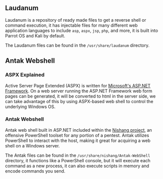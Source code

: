 ## Laudanum

Laudanum is a repository of ready made files to get a reverse shell or command execution, it has injectable files for many different web application languages to include `asp`, `aspx`, `jsp`, `php`, and more, it is built into Parrot OS and Kali by default.

The Laudanum files can be found in the `/usr/share/laudanum` directory.

## Antak Webshell

### ASPX Explained

Active Server Page Extended (ASPX) is written for [Microsoft's ASP.NET Framework](https://docs.microsoft.com/en-us/aspnet/overview). On a web server running the ASP.NET Framework web form pages can be generated, it will be converted to html in the server side, we can take advantage of this by using ASPX-based web shell to control the underlying Windows OS.

### Antak Webshell

Antak web shell built in ASP.NET included within the [Nishang project](https://github.com/samratashok/nishang), an offensive PowerShell toolset for any portion of a pentest. Antak utilizes PowerShell to interact with the host, making it great for acquiring a web shell on a Windows server.

The Antak files can be found in the `/usr/share/nishang/Antak-WebShell` directory, it functions like a PowerShell console, but it will execute each command as a new process, it can also execute scripts in memory and encode commands you send.